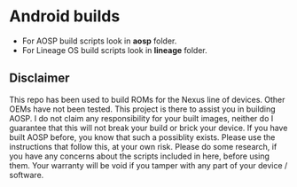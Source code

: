 Android builds
==============

* For AOSP build scripts look in **aosp** folder.
* For Lineage OS build scripts look in **lineage** folder.

## Disclaimer
This repo has been used to build ROMs for the Nexus line of devices. Other OEMs have not been tested. This project is there to assist you in building AOSP. I do not claim any responsibility for your built images, neither do I guarantee that this will not break your build or brick your device. If you have built AOSP before, you know that such a possiblity exists. Please use the instructions that follow this, at your own risk. Please do some research, if you have any concerns about the scripts included in here, before using them. Your warranty will be void if you tamper with any part of your device / software.
